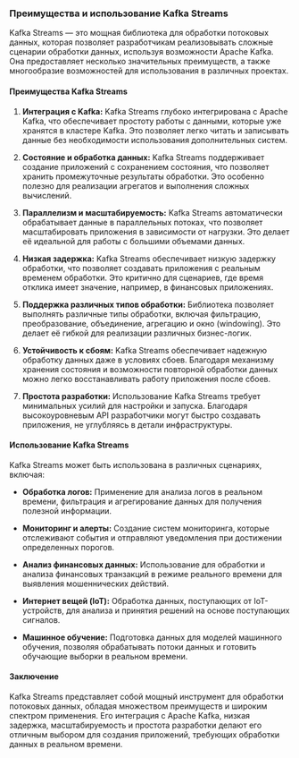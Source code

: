 ### Преимущества и использование Kafka Streams

Kafka Streams — это мощная библиотека для обработки потоковых данных, которая позволяет разработчикам реализовывать сложные сценарии обработки данных, используя возможности Apache Kafka. Она предоставляет несколько значительных преимуществ, а также многообразие возможностей для использования в различных проектах.

#### Преимущества Kafka Streams

1. **Интеграция с Kafka:**
   Kafka Streams глубоко интегрирована с Apache Kafka, что обеспечивает простоту работы с данными, которые уже хранятся в кластере Kafka. Это позволяет легко читать и записывать данные без необходимости использования дополнительных систем.

2. **Состояние и обработка данных:**
   Kafka Streams поддерживает создание приложений с сохранением состояния, что позволяет хранить промежуточные результаты обработки. Это особенно полезно для реализации агрегатов и выполнения сложных вычислений.

3. **Параллелизм и масштабируемость:**
   Kafka Streams автоматически обрабатывает данные в параллельных потоках, что позволяет масштабировать приложения в зависимости от нагрузки. Это делает её идеальной для работы с большими объемами данных.

4. **Низкая задержка:**
   Kafka Streams обеспечивает низкую задержку обработки, что позволяет создавать приложения с реальным временем обработки. Это критично для сценариев, где время отклика имеет значение, например, в финансовых приложениях.

5. **Поддержка различных типов обработки:**
   Библиотека позволяет выполнять различные типы обработки, включая фильтрацию, преобразование, объединение, агрегацию и окно (windowing). Это делает её гибкой для реализации различных бизнес-логик.

6. **Устойчивость к сбоям:**
   Kafka Streams обеспечивает надежную обработку данных даже в условиях сбоев. Благодаря механизму хранения состояния и возможности повторной обработки данных можно легко восстанавливать работу приложения после сбоев.

7. **Простота разработки:**
   Использование Kafka Streams требует минимальных усилий для настройки и запуска. Благодаря высокоуровневым API разработчики могут быстро создавать приложения, не углубляясь в детали инфраструктуры.

#### Использование Kafka Streams

Kafka Streams может быть использована в различных сценариях, включая:

- **Обработка логов:** Применение для анализа логов в реальном времени, фильтрация и агрегирование данных для получения полезной информации.

- **Мониторинг и алерты:** Создание систем мониторинга, которые отслеживают события и отправляют уведомления при достижении определенных порогов.

- **Анализ финансовых данных:** Использование для обработки и анализа финансовых транзакций в режиме реального времени для выявления мошеннических действий.

- **Интернет вещей (IoT):** Обработка данных, поступающих от IoT-устройств, для анализа и принятия решений на основе поступающих сигналов.

- **Машинное обучение:** Подготовка данных для моделей машинного обучения, позволяя обрабатывать потоки данных и готовить обучающие выборки в реальном времени.

#### Заключение

Kafka Streams представляет собой мощный инструмент для обработки потоковых данных, обладая множеством преимуществ и широким спектром применения. Его интеграция с Apache Kafka, низкая задержка, масштабируемость и простота разработки делают его отличным выбором для создания приложений, требующих обработки данных в реальном времени.